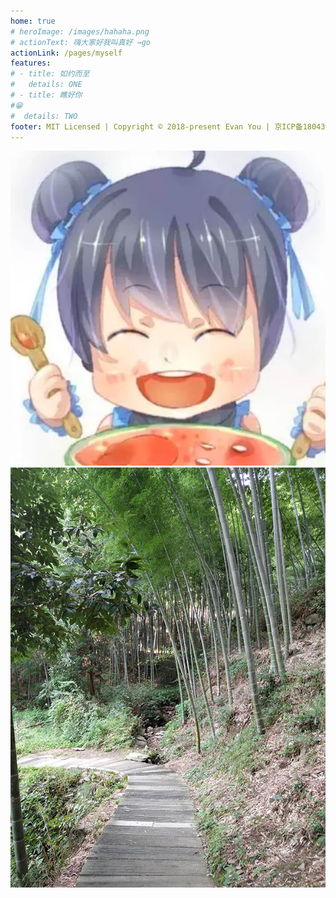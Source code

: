 ```yaml
---
home: true
# heroImage: /images/hahaha.png
# actionText: 嗨大家好我叫真好 →go
actionLink: /pages/myself
features:
# - title: 如约而至
#   details: ONE
# - title: 瞧好你
#😁
#  details: TWO
footer: MIT Licensed | Copyright © 2018-present Evan You | 京ICP备18043021号-1 | 京公网安备13063002000025	号 
---
```

<div class='m-mainBox'>
    <!-- <h1 class='m-tit'>welcome to my blog</h1> -->
    <img class='m-face' src='/face.png'>
    <img class='m-back' src='/back.jpg'>
    <div class='m-background'></div>
</div>